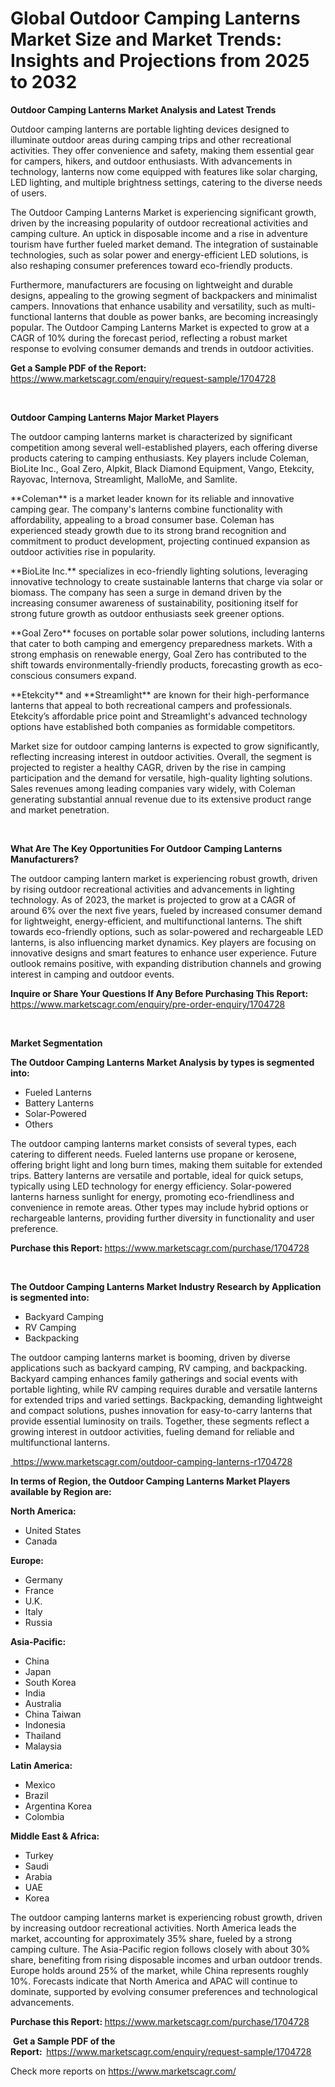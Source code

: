 <p><h1>Global Outdoor Camping Lanterns Market Size and Market Trends: Insights and Projections from 2025 to 2032</h1></p><p><strong>Outdoor Camping Lanterns Market Analysis and Latest Trends</strong></p>
<p><p>Outdoor camping lanterns are portable lighting devices designed to illuminate outdoor areas during camping trips and other recreational activities. They offer convenience and safety, making them essential gear for campers, hikers, and outdoor enthusiasts. With advancements in technology, lanterns now come equipped with features like solar charging, LED lighting, and multiple brightness settings, catering to the diverse needs of users.</p><p>The Outdoor Camping Lanterns Market is experiencing significant growth, driven by the increasing popularity of outdoor recreational activities and camping culture. An uptick in disposable income and a rise in adventure tourism have further fueled market demand. The integration of sustainable technologies, such as solar power and energy-efficient LED solutions, is also reshaping consumer preferences toward eco-friendly products.</p><p>Furthermore, manufacturers are focusing on lightweight and durable designs, appealing to the growing segment of backpackers and minimalist campers. Innovations that enhance usability and versatility, such as multi-functional lanterns that double as power banks, are becoming increasingly popular. The Outdoor Camping Lanterns Market is expected to grow at a CAGR of 10% during the forecast period, reflecting a robust market response to evolving consumer demands and trends in outdoor activities.</p></p>
<p><strong>Get a Sample PDF of the Report:&nbsp;</strong> <a href="https://www.marketscagr.com/enquiry/request-sample/1704728?utm_campaign=3546&utm_medium=2&utm_source=Github&utm_content=ia&utm_term=04042025&utm_id=outdoor-camping-lanterns">https://www.marketscagr.com/enquiry/request-sample/1704728</a></p>
<p>&nbsp;</p>
<p><strong>Outdoor Camping Lanterns Major Market Players</strong></p>
<p><p>The outdoor camping lanterns market is characterized by significant competition among several well-established players, each offering diverse products catering to camping enthusiasts. Key players include Coleman, BioLite Inc., Goal Zero, Alpkit, Black Diamond Equipment, Vango, Etekcity, Rayovac, Internova, Streamlight, MalloMe, and Samlite.</p><p>**Coleman** is a market leader known for its reliable and innovative camping gear. The company's lanterns combine functionality with affordability, appealing to a broad consumer base. Coleman has experienced steady growth due to its strong brand recognition and commitment to product development, projecting continued expansion as outdoor activities rise in popularity.</p><p>**BioLite Inc.** specializes in eco-friendly lighting solutions, leveraging innovative technology to create sustainable lanterns that charge via solar or biomass. The company has seen a surge in demand driven by the increasing consumer awareness of sustainability, positioning itself for strong future growth as outdoor enthusiasts seek greener options.</p><p>**Goal Zero** focuses on portable solar power solutions, including lanterns that cater to both camping and emergency preparedness markets. With a strong emphasis on renewable energy, Goal Zero has contributed to the shift towards environmentally-friendly products, forecasting growth as eco-conscious consumers expand.</p><p>**Etekcity** and **Streamlight** are known for their high-performance lanterns that appeal to both recreational campers and professionals. Etekcity’s affordable price point and Streamlight's advanced technology options have established both companies as formidable competitors.</p><p>Market size for outdoor camping lanterns is expected to grow significantly, reflecting increasing interest in outdoor activities. Overall, the segment is projected to register a healthy CAGR, driven by the rise in camping participation and the demand for versatile, high-quality lighting solutions. Sales revenues among leading companies vary widely, with Coleman generating substantial annual revenue due to its extensive product range and market penetration.</p></p>
<p>&nbsp;</p>
<p><strong>What Are The Key Opportunities For Outdoor Camping Lanterns Manufacturers?</strong></p>
<p><p>The outdoor camping lantern market is experiencing robust growth, driven by rising outdoor recreational activities and advancements in lighting technology. As of 2023, the market is projected to grow at a CAGR of around 6% over the next five years, fueled by increased consumer demand for lightweight, energy-efficient, and multifunctional lanterns. The shift towards eco-friendly options, such as solar-powered and rechargeable LED lanterns, is also influencing market dynamics. Key players are focusing on innovative designs and smart features to enhance user experience. Future outlook remains positive, with expanding distribution channels and growing interest in camping and outdoor events.</p></p>
<p><strong>Inquire or Share Your Questions If Any Before Purchasing This Report:</strong> <a href="https://www.marketscagr.com/enquiry/pre-order-enquiry/1704728?utm_campaign=3546&utm_medium=2&utm_source=Github&utm_content=ia&utm_term=04042025&utm_id=outdoor-camping-lanterns">https://www.marketscagr.com/enquiry/pre-order-enquiry/1704728</a></p>
<p>&nbsp;</p>
<p><strong>Market Segmentation</strong></p>
<p><strong>The Outdoor Camping Lanterns Market Analysis by types is segmented into:</strong></p>
<p><ul><li>Fueled Lanterns</li><li>Battery Lanterns</li><li>Solar-Powered</li><li>Others</li></ul></p>
<p><p>The outdoor camping lanterns market consists of several types, each catering to different needs. Fueled lanterns use propane or kerosene, offering bright light and long burn times, making them suitable for extended trips. Battery lanterns are versatile and portable, ideal for quick setups, typically using LED technology for energy efficiency. Solar-powered lanterns harness sunlight for energy, promoting eco-friendliness and convenience in remote areas. Other types may include hybrid options or rechargeable lanterns, providing further diversity in functionality and user preference.</p></p>
<p><strong>Purchase this Report:&nbsp;</strong><a href="https://www.marketscagr.com/purchase/1704728?utm_campaign=3546&utm_medium=2&utm_source=Github&utm_content=ia&utm_term=04042025&utm_id=outdoor-camping-lanterns">https://www.marketscagr.com/purchase/1704728</a></p>
<p>&nbsp;</p>
<p><strong>The Outdoor Camping Lanterns Market Industry Research by Application is segmented into:</strong></p>
<p><ul><li>Backyard Camping</li><li>RV Camping</li><li>Backpacking</li></ul></p>
<p><p>The outdoor camping lanterns market is booming, driven by diverse applications such as backyard camping, RV camping, and backpacking. Backyard camping enhances family gatherings and social events with portable lighting, while RV camping requires durable and versatile lanterns for extended trips and varied settings. Backpacking, demanding lightweight and compact solutions, pushes innovation for easy-to-carry lanterns that provide essential luminosity on trails. Together, these segments reflect a growing interest in outdoor activities, fueling demand for reliable and multifunctional lanterns.</p></p>
<p><a href="https://www.marketscagr.com/outdoor-camping-lanterns-r1704728?utm_campaign=3546&utm_medium=2&utm_source=Github&utm_content=ia&utm_term=04042025&utm_id=outdoor-camping-lanterns">&nbsp;https://www.marketscagr.com/outdoor-camping-lanterns-r1704728</a></p>
<p><strong>In terms of Region, the Outdoor Camping Lanterns Market Players available by Region are:</strong></p>
<p>
    <p> <strong> North America: </strong>
        <ul>
            <li>United States</li>
            <li>Canada</li>
        </ul>
        </p> 
    <p> <strong> Europe: </strong>
        <ul>
            <li>Germany</li>
            <li>France</li>
            <li>U.K.</li>
            <li>Italy</li>
            <li>Russia</li>
        </ul>
        </p> 
    <p> <strong> Asia-Pacific: </strong>
        <ul>
            <li>China</li>
            <li>Japan</li>
            <li>South Korea</li>
            <li>India</li>
            <li>Australia</li>
            <li>China Taiwan</li>
            <li>Indonesia</li>
            <li>Thailand</li>
            <li>Malaysia</li>
        </ul>
        </p> 
    <p> <strong> Latin America: </strong>
        <ul>
            <li>Mexico</li>
            <li>Brazil</li>
            <li>Argentina Korea</li>
            <li>Colombia</li>
        </ul>
        </p> 
    <p> <strong> Middle East & Africa: </strong>
        <ul>
            <li>Turkey</li>
            <li>Saudi</li>
            <li>Arabia</li>
            <li>UAE</li>
            <li>Korea</li>
        </ul>
    </p>
    </p>
<p><p>The outdoor camping lanterns market is experiencing robust growth, driven by increasing outdoor recreational activities. North America leads the market, accounting for approximately 35% share, fueled by a strong camping culture. The Asia-Pacific region follows closely with about 30% share, benefiting from rising disposable incomes and urban outdoor trends. Europe holds around 25% of the market, while China represents roughly 10%. Forecasts indicate that North America and APAC will continue to dominate, supported by evolving consumer preferences and technological advancements.</p></p>
<p><strong>Purchase this Report: </strong><a href="https://www.marketscagr.com/purchase/1704728?utm_campaign=3546&utm_medium=2&utm_source=Github&utm_content=ia&utm_term=04042025&utm_id=outdoor-camping-lanterns">https://www.marketscagr.com/purchase/1704728</a></p>
<p>&nbsp;<strong>Get a Sample PDF of the Report:&nbsp;&nbsp;</strong><a href="https://www.marketscagr.com/enquiry/request-sample/1704728?utm_campaign=3546&utm_medium=2&utm_source=Github&utm_content=ia&utm_term=04042025&utm_id=outdoor-camping-lanterns">https://www.marketscagr.com/enquiry/request-sample/1704728</a></p>
<p><strong></strong></p>
<p>Check more reports on <a href="https://www.marketscagr.com/?utm_campaign=3546&utm_medium=2&utm_source=Github&utm_content=ia&utm_term=04042025&utm_id=outdoor-camping-lanterns">https://www.marketscagr.com/</a></p>